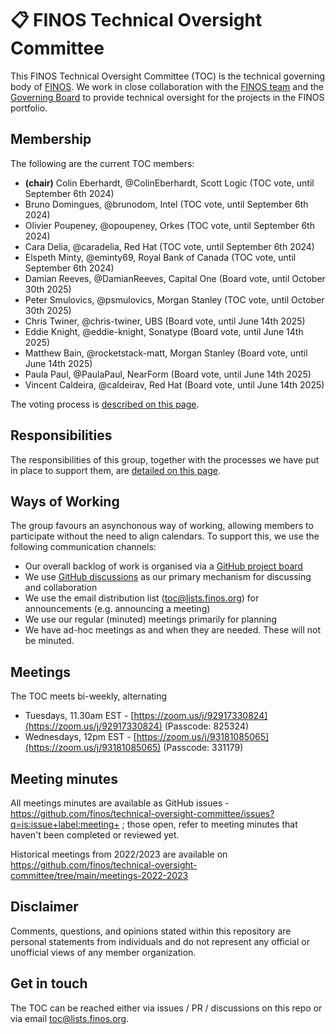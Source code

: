 # 📋  FINOS Technical Oversight Committee

This FINOS Technical Oversight Committee (TOC) is the technical governing body of [FINOS](https://www.finos.org/). We work in close collaboration with the [FINOS team](https://www.finos.org/team) and the [Governing Board](https://www.finos.org/governing-board) to provide technical oversight for the projects in the FINOS portfolio.

## Membership 

The following are the current TOC members:

 - **(chair)** Colin Eberhardt, @ColinEberhardt, Scott Logic (TOC vote, until September 6th 2024)
 - Bruno Domingues, @brunodom, Intel (TOC vote, until September 6th 2024)
 - Olivier Poupeney, @opoupeney, Orkes (TOC vote, until September 6th 2024)
 - Cara Delia, @caradelia, Red Hat (TOC vote, until September 6th 2024)
 - Elspeth Minty, @eminty69, Royal Bank of Canada (TOC vote, until September 6th 2024)
 - Damian Reeves, @DamianReeves, Capital One (Board vote, until October 30th 2025)
 - Peter Smulovics, @psmulovics, Morgan Stanley (TOC vote, until October 30th 2025)
 - Chris Twiner, @chris-twiner, UBS (Board vote, until June 14th 2025)
 - Eddie Knight, @eddie-knight, Sonatype (Board vote, until June 14th 2025)
 - Matthew Bain, @rocketstack-matt, Morgan Stanley (Board vote, until June 14th 2025)
 - Paula Paul, @PaulaPaul, NearForm (Board vote, until June 14th 2025)
 - Vincent Caldeira, @caldeirav, Red Hat (Board vote, until June 14th 2025)
 
The voting process is [described on this page](voting.md).

## Responsibilities

The responsibilities of this group, together with the processes we have put in place to support them, are [detailed on this page](responsibilities.md).

## Ways of Working

The group favours an asynchonous way of working, allowing members to participate without the need to align calendars. To support this, we use the following communication channels:

 - Our overall backlog of work is organised via a [GitHub project board](https://github.com/orgs/finos/projects/39)
 - We use [GitHub discussions](https://github.com/finos/technical-oversight-committee/discussions) as our primary mechanism for discussing and collaboration
 - We use the email distribution list (toc@lists.finos.org) for announcements (e.g. announcing a meeting)
 - We use our regular (minuted) meetings primarily for planning
 - We have ad-hoc meetings as and when they are needed. These will not be minuted.

## Meetings
The TOC meets bi-weekly, alternating
- Tuesdays, 11.30am EST - [https://zoom.us/j/92917330824](https://zoom.us/j/92917330824) (Passcode: 825324)
- Wednesdays, 12pm EST - [https://zoom.us/j/93181085065](https://zoom.us/j/93181085065) (Passcode: 331179)

## Meeting minutes
All meetings minutes are available as GitHub issues - https://github.com/finos/technical-oversight-committee/issues?q=is:issue+label:meeting+ ; those open, refer to meeting minutes that haven't been completed or reviewed yet.

Historical meetings from 2022/2023 are available on https://github.com/finos/technical-oversight-committee/tree/main/meetings-2022-2023

## Disclaimer

Comments, questions, and opinions stated within this repository are personal statements from individuals and do not represent any official or unofficial views of any member organization.

## Get in touch

The TOC can be reached either via issues / PR / discussions on this repo or via email toc@lists.finos.org.
